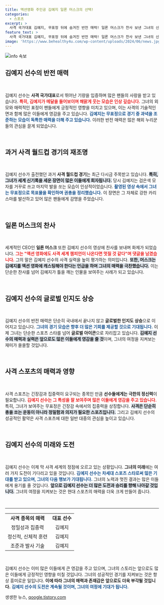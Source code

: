```yaml
---
title: 액션영화 주인공 김예지 일론 머스크의 선택!
categories:
  - 스포츠
excerpt: >
  사격 국가대표 김예지, 무표정 뒤에 숨겨진 반전 매력! 일론 머스크가 찬사 보낸 그녀의 신기록 영상이 해외에서 화제. 액션 영화 캐스팅 논란까지, 그녀의 매력에 모두 빠져듭니다!
feature_text: >
  사격 국가대표 김예지, 무표정 뒤에 숨겨진 반전 매력! 일론 머스크가 찬사 보낸 그녀의 신기록 영상이 해외에서 화제. 액션 영화 캐스팅 논란까지, 그녀의 매력에 모두 빠져듭니다!
image: 'https://www.behealthy4u.com/wp-content/uploads/2024/06/news.jpg'
---
```


<p><img src="https://www.behealthy4u.com/wp-content/uploads/2024/06/news.jpg" alt="info 속보" /></p>

<h2 data-ke-size="size26">김예지 선수의 반전 매력</h2>

<p data-ke-size="size16">&nbsp;</p>

<p>김예지 선수는 <b>사격 국가대표</b>로서 뛰어난 기량을 입증하며 많은 팬들의 사랑을 받고 있습니다. <b><span style="color: #ee2323;">특히, 김예지가 메달을 들어보이며 해맑게 웃는 모습은 인상 깊습니다.</span></b> 그녀의 외모와 매력적인 표정이 팬들에게 긍정적인 영향을 미치고 있으며, 이는 사격의 기술적인 면과 함께 많은 이들에게 영감을 주고 있습니다. <b><span style="color: #1a5490;">김예지는 무표정으로 경기 중 과녁을 조준하는 모습이 독특한 매력을 더해 주고 있습니다.</span></b> 이러한 반전 매력은 많은 해외 누리꾼들의 관심을 끌게 되었습니다.</p></p>

<p data-ke-size="size16">&nbsp;</p>

<h2 data-ke-size="size26">과거 사격 월드컵 경기의 재조명</h2>

<p data-ke-size="size16">&nbsp;</p>

<p>김예지 선수가 출전했던 과거 <b>사격 월드컵 경기</b>는 최근 다시금 주목받고 있습니다. <b><span style="background-color: #21538527;">특히, 그녀가 세계 신기록을 세운 장면이 많은 이들에게 회자됩니다.</span></b> 당시 김예지는 검은색 모자를 거꾸로 쓰고 마지막 발을 쏘는 모습이 인상적이었습니다. <b><span style="color: #1a5490;">촬영된 영상 속에서 그녀는 무표정으로 목표물을 확인하며 권총을 정리했습니다.</span></b> 이 장면은 그 자체로 강한 카리스마를 발산하고 있어 많은 팬들에게 감명을 주었습니다.</p></p>

<p data-ke-size="size16">&nbsp;</p>

<h2 data-ke-size="size26">일론 머스크의 찬사</h2>

<p data-ke-size="size16">&nbsp;</p>

<p>세계적인 CEO인 <b>일론 머스크</b> 또한 김예지 선수의 영상에 찬사를 보내며 화제가 되었습니다. <b><span style="color: #ee2323;">그는 "액션 영화에도 사격 세계 챔피언이 나온다면 멋질 것 같다"며 댓글을 남겼습니다.</span></b> 그의 말은 김예지 선수의 사격 실력을 높이 평가하는 의미입니다. <b><span style="background-color: #21538527;">또한, 머스크는 김예지를 액션 영화에 캐스팅해야 한다는 언급을 하며 그녀의 매력을 극찬했습니다.</span></b> 이는 단순한 찬사를 넘어 김예지가 틀을 깨는 인물을 보여주는 사례가 되고 있습니다.</p></p>

<p data-ke-size="size16">&nbsp;</p>

<h2 data-ke-size="size26">김예지 선수의 글로벌 인지도 상승</h2>

<p data-ke-size="size16">&nbsp;</p>

<p>김예지 선수의 반전 매력은 단순히 국내에서 끝나지 않고 <b>글로벌한 인지도 상승</b>으로 이어지고 있습니다. <b><span style="color: #1a5490;">그녀의 경기 모습은 향후 더 많은 기회를 제공할 것으로 기대됩니다.</span></b> 이제 그녀는 단순한 스포츠 스타를 넘어 <b>글로벌 아이콘</b>으로 자리잡고 있습니다. <b><span style="background-color: #21538527;">김예지 선수의 매력과 실력은 앞으로도 많은 이들에게 영감을 줄 것</span></b>이며, 그녀의 여정을 지켜보는 재미가 쏠쏠할 것입니다.</p></p>

<p data-ke-size="size16">&nbsp;</p> 

<h2 data-ke-size="size26">사격 스포츠의 매력과 영향</h2>

<p data-ke-size="size16">&nbsp;</p>

<p>사격 스포츠는 긴장감과 집중력이 요구되는 종목인 만큼 <b>선수들에게는 극한의 정신력</b>이 필요합니다. <b><span style="color: #ee2323;">김예지 선수는 그 특성을 잘 보여주며 많은 이들에게 영감을 주고 있습니다.</span></b> 특히, 그녀가 보여주는 무표정은 긴장감 속에서의 집중력을 상징합니다. <b><span style="background-color: #21538527;">사격은 단순히 총을 쏘는 운동이 아니라 정밀함과 의지가 필요한 스포츠입니다.</span></b> 그리고 김예지 선수의 성공적인 활약은 사격 스포츠에 대한 일반 대중의 관심을 높이고 있습니다.</p></p>

<p data-ke-size="size16">&nbsp;</p>

<h2 data-ke-size="size26">김예지 선수의 미래와 도전</h2>

<p data-ke-size="size16">&nbsp;</p>

<p>김예지 선수는 이제 막 사격 세계의 정점에 오르고 있는 상황입니다. <b>그녀의 미래</b>에는 여러 가지 도전이 기다리고 있을 것입니다. <b><span style="color: #1a5490;">김예지 선수는 차세대 스포츠 스타로써 많은 기대를 받고 있으며, 그녀의 다음 행보가 기대됩니다.</span></b> 그녀의 노력과 멋진 결과는 많은 이들에게 용기를 줄 것입니다. <b><span style="background-color: #21538527;">앞으로 김예지 선수는 더 많은 도전과 승리를 향해 나아갈 것입니다.</span></b> 그녀의 여정을 지켜보는 것은 현대 스포츠의 매력을 더욱 크게 만들어 줍니다.</p></p>

<p data-ke-size="size16">&nbsp;</p> 

<hr />

<table style="width:100%; border-collapse: collapse;">
<tr>
<td style="text-align: center; height: 30px;"><b>사격 종목의 매력</b></td>
<td style="text-align: center; height: 30px;"><b>대표 선수</b></td>
</tr>
<tr>
<td style="text-align: center; height: 30px;">정밀성과 집중력</td>
<td style="text-align: center; height: 30px;">김예지</td>
</tr>
<tr>
<td style="text-align: center; height: 30px;">정신적, 신체적 훈련</td>
<td style="text-align: center; height: 30px;">김예지</td>
</tr>
<tr>
<td style="text-align: center; height: 30px;">조준과 발사 기술</td>
<td style="text-align: center; height: 30px;">김예지</td>
</tr>
</table>

<p data-ke-size="size16">&nbsp;</p>

<p>김예지 선수는 이미 많은 이들에게 큰 영감을 주고 있으며, 그녀의 스토리는 앞으로도 많은 이들에게 긍정적인 영향을 미칠 것입니다. 그녀의 성공적인 경기를 지켜보는 것은 항상 흥미로운 일입니다. <b>이에 따라 그녀의 매력과 존재감은 앞으로도 더욱 부각될 것입니다.</b> <b><span style="color: #1a5490;">김예지 선수의 도전은 계속될 것이며, 그녀의 여정에 기대가 됩니다.</span></b></p>
생생한 뉴스, <a href="https://qoogle.tistory.com" rel="dofollow">qoogle.tistory.com</a>



